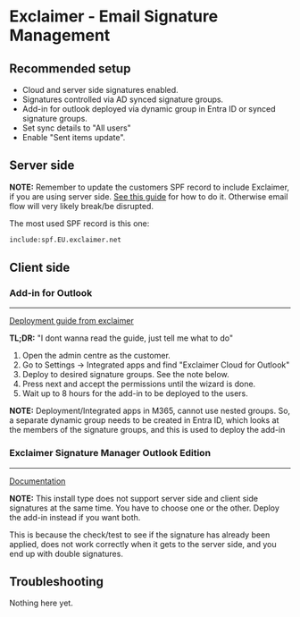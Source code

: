 # Exclaimer - Email Signature Management

## Recommended setup

- Cloud and server side signatures enabled.
- Signatures controlled via AD synced signature groups.
- Add-in for outlook deployed via dynamic group in Entra ID or synced signature groups.
- Set sync details to "All users"
- Enable "Sent items update".

## Server side

**NOTE:** Remember to update the customers SPF record to include Exclaimer, if you are using server side. [See this guide](https://support.exclaimer.com/hc/en-gb/articles/4404775962641-How-to-update-the-Sender-Policy-Framework-SPF) for how to do it. Otherwise email flow will very likely break/be disrupted.

The most used SPF record is this one:

```html
include:spf.EU.exclaimer.net
```

## Client side

### Add-in for Outlook

___

[Deployment guide from exclaimer](https://support.exclaimer.com/hc/en-gb/articles/360020741398-Install-Exclaimer-Cloud-Outlook-Add-in-Public-channel)

**TL;DR:** "I dont wanna read the guide, just tell me what to do"

1. Open the admin centre as the customer.
2. Go to Settings -> Integrated apps and find "Exclaimer Cloud for Outlook"
3. Deploy to desired signature groups. See the note below.
4. Press next and accept the permissions until the wizard is done.
5. Wait up to 8 hours for the add-in to be deployed to the users.

**NOTE:** Deployment/Integrated apps in M365, cannot use nested groups. So, a separate dynamic group needs to be created in Entra ID, which looks at the members of the signature groups, and this is used to deploy the add-in

### Exclaimer Signature Manager Outlook Edition

___

[Documentation](https://support.exclaimer.com/hc/en-gb/articles/7238574049437-Exclaimer-Cloud-Signature-Update-Agent)

**NOTE:** This install type does not support server side and client side signatures at the same time. You have to choose one or the other. Deploy the add-in instead if you want both.

This is because the check/test to see if the signature has already been applied, does not work correctly when it gets to the server side, and you end up with double signatures.

## Troubleshooting

Nothing here yet.
